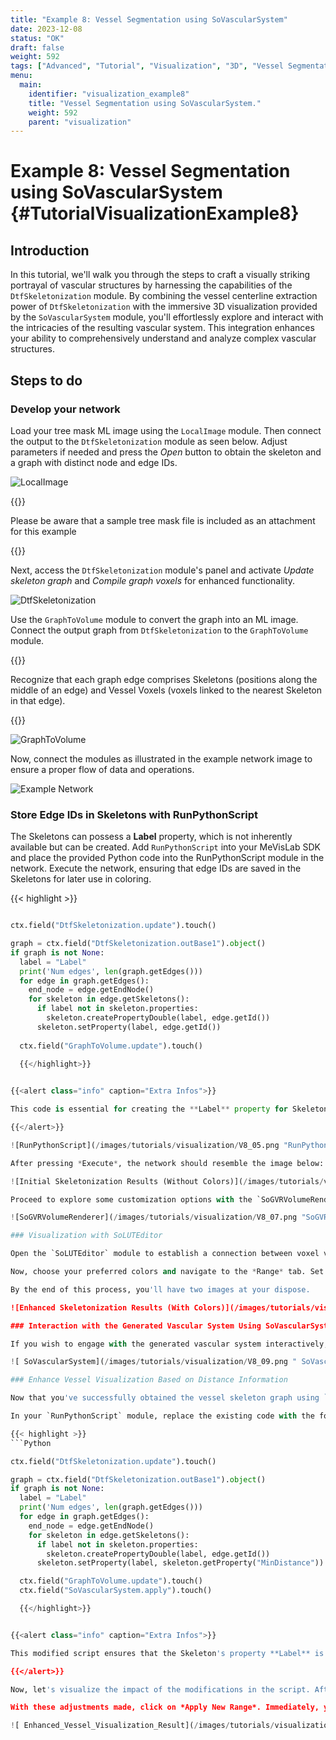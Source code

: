 ```yaml
---
title: "Example 8: Vessel Segmentation using SoVascularSystem"
date: 2023-12-08
status: "OK"
draft: false
weight: 592
tags: ["Advanced", "Tutorial", "Visualization", "3D", "Vessel Segmentation"]
menu: 
  main:
    identifier: "visualization_example8"
    title: "Vessel Segmentation using SoVascularSystem."
    weight: 592
    parent: "visualization"
---
```

# Example 8: Vessel Segmentation using SoVascularSystem {#TutorialVisualizationExample8}

## Introduction
In this tutorial, we'll walk you through the steps to craft a visually striking portrayal of vascular structures by harnessing the capabilities of the `DtfSkeletonization` module. By combining the vessel centerline extraction power of `DtfSkeletonization` with the immersive 3D visualization provided by the `SoVascularSystem` module, you'll effortlessly explore and interact with the intricacies of the resulting vascular system. This integration enhances your ability to comprehensively understand and analyze complex vascular structures.

## Steps to do
### Develop your network

Load your tree mask ML image using the `LocalImage` module. Then connect the output to the `DtfSkeletonization` module as seen below. Adjust parameters if needed and press the *Open* button to obtain the skeleton and a graph with distinct node and edge IDs.

![LocalImage](/images/tutorials/visualization/V8_1.png "LocalImage")

{{<alert class="info" caption="Extra Infos">}}

Please be aware that a sample tree mask file is included as an attachment for this example

{{</alert>}}

Next, access the `DtfSkeletonization` module's panel and activate *Update skeleton graph* and *Compile graph voxels* for enhanced functionality.

![DtfSkeletonization](/images/tutorials/visualization/V8_02.png "DtfSkeletonization")

Use the `GraphToVolume` module to convert the graph into an ML image. Connect the output graph from `DtfSkeletonization` to the `GraphToVolume` module.

{{<alert class="info" caption="Extra Infos">}}

Recognize that each graph edge comprises Skeletons (positions along the middle of an edge) and Vessel Voxels (voxels linked to the nearest Skeleton in that edge).

{{</alert>}}

![GraphToVolume](/images/tutorials/visualization/V8_03.png "GraphToVolume")

Now, connect the modules as illustrated in the example network image to ensure a proper flow of data and operations. 

![Example Network](/images/tutorials/visualization/V8_04.png "Example Network")

### Store Edge IDs in Skeletons with RunPythonScript

The Skeletons can possess a **Label** property, which is not inherently available but can be created. Add `RunPythonScript` into your MeVisLab SDK and place the provided Python code into the RunPythonScript module in the network. Execute the network, ensuring that edge IDs are saved in the Skeletons for later use in coloring.


{{< highlight >}}
```Python

ctx.field("DtfSkeletonization.update").touch()

graph = ctx.field("DtfSkeletonization.outBase1").object()
if graph is not None:
  label = "Label"
  print('Num edges', len(graph.getEdges()))
  for edge in graph.getEdges():
    end_node = edge.getEndNode()
    for skeleton in edge.getSkeletons():      
      if label not in skeleton.properties:
        skeleton.createPropertyDouble(label, edge.getId())
      skeleton.setProperty(label, edge.getId())
  
  ctx.field("GraphToVolume.update").touch()

  {{</highlight>}}

  
{{<alert class="info" caption="Extra Infos">}}

This code is essential for creating the **Label** property for Skeletons, allowing for the assignment of Edge IDs to Skeletons. It ensures the existence of the **Label** property and populates it with the corresponding IDs. This step is crucial for subsequent visualization, especially if you aim to represent graph information in the 3D mask.

{{</alert>}}

![RunPythonScript](/images/tutorials/visualization/V8_05.png "RunPythonScript")

After pressing *Execute*, the network should resemble the image below:

![Initial Skeletonization Results (Without Colors)](/images/tutorials/visualization/V8_06.png "Initial Skeletonization Results (Without Colors)")

Proceed to explore some customization options with the `SoGVRVolumeRenderer` module. Open its panel in the *Main* tab, and for a more illuminated rendering, select *Illuminated* as the *Render Mode*. Adjust the *Quality* setting to *0.10* for enhanced visuals. Head over to the *Illumination* tab and implement these changes as demonstrated below.

![SoGVRVolumeRenderer](/images/tutorials/visualization/V8_07.png "SoGVRVolumeRenderer")

### Visualization with SoLUTEditor

Open the `SoLUTEditor` module to establish a connection between voxel values (edge IDs) and their respective colors. Keep in mind the concept of color interpolation, where not every ID is assigned a unique color.

Now, choose your preferred colors and navigate to the *Range* tab. Set the *New Range Max* setting to *160* to adapt the color range accordingly. Click on *Apply new Range* to ensure your color selections are applied. Execute the network to witness the 3D mask come to life, with distinct colors representing various graph node/edge IDs.

By the end of this process, you'll have two images at your dispose. 

![Enhanced Skeletonization Results (With Colors)](/images/tutorials/visualization/V8_08.png "Enhanced Skeletonization Results (With Colors)")

### Interaction with the Generated Vascular System Using SoVascularSystem

If you wish to engage with the generated vascular system interactively, the `SoVascularSystem` module is your gateway to seamless exploration and interaction. Connect it to your `DtfSkeletonization` module, explore its settings and observe the changes..

![ SoVascularSystem](/images/tutorials/visualization/V8_09.png " SoVascularSystem")

### Enhance Vessel Visualization Based on Distance Information

Now that you've successfully obtained the vessel skeleton graph using `DtfSkeletonization`, let's take the next step to enhance the vessel visualization based on the distance information. We'll modify the existing code to incorporate the Skeleton's property **Label** for storing distance information, which will subsequently be used to color the rendering.

In your `RunPythonScript` module, replace the existing code with the following:

{{< highlight >}}
```Python

ctx.field("DtfSkeletonization.update").touch()

graph = ctx.field("DtfSkeletonization.outBase1").object()
if graph is not None:
  label = "Label"
  print('Num edges', len(graph.getEdges()))
  for edge in graph.getEdges():
    end_node = edge.getEndNode()
    for skeleton in edge.getSkeletons():
      if label not in skeleton.properties:
        skeleton.createPropertyDouble(label, edge.getId())
      skeleton.setProperty(label, skeleton.getProperty("MinDistance"))

  ctx.field("GraphToVolume.update").touch()
  ctx.field("SoVascularSystem.apply").touch()

  {{</highlight>}}


{{<alert class="info" caption="Extra Infos">}}

This modified script ensures that the Skeleton's property **Label** is utilized to store its distance information. The vessels will now be displayed with colors based on their minimal distance. 

{{</alert>}}

Now, let's visualize the impact of the modifications in the script. After executing the updated network, head to the `SoLUTEditor` module in the interface. Once there, navigate to the *Range* tab and tweak the *New Range Max* to *10*.

With these adjustments made, click on *Apply New Range*. Immediately, you'll observe a dynamic transformation in the color representation of the vessel visualization. This alteration, driven by the minimal distance, enhances the clarity and informativeness of the displayed vascular structures. Take this opportunity to explore and analyze the results, providing valuable insights into the intricacies of the vessel system.

![ Enhanced_Vessel_Visualization_Result](/images/tutorials/visualization/V8_010.png "Enhanced_Vessel_Visualization_Result")